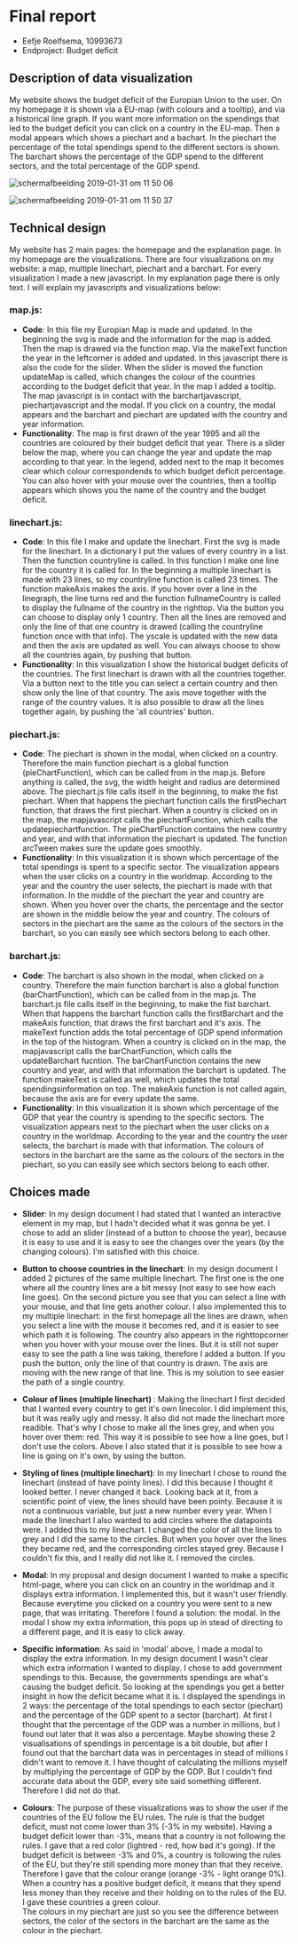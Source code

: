 # Final report

- Eefje Roelfsema, 10993673
- Endproject: Budget deficit
## Description of data visualization

My website shows the budget deficit of the Europian Union to the user. On my homepage it is
shown via a EU-map (with colours and a tooltip), and via a historical line graph.
If you want more information on the spendings that led to the budget deficit you can click
on a country in the EU-map. Then a modal appears which shows a piechart and a bachart. In the piechart
the percentage of the total spendings spend to the different sectors is shown. The barchart shows the percentage of
the GDP spend to the different sectors, and the total percentage of the GDP spend.

![schermafbeelding 2019-01-31 om 11 50 06](https://user-images.githubusercontent.com/43995505/52049658-a9535b80-254e-11e9-9b8d-1cff740df295.png)

![schermafbeelding 2019-01-31 om 11 50 37](https://user-images.githubusercontent.com/43995505/52049659-a9535b80-254e-11e9-9a84-7b3e8f147a51.png)

## Technical design

My website has 2 main pages: the homepage and the explanation page. In my homepage are the visualizations.
There are four visualizations on my website: a map, multiple linechart, piechart and a barchart.
For every visualization I made a new javascript. In my explanation page there is only text.
I will explain my javascripts and visualizations below:

### map.js:
- <b>Code</b>: In this file my Europian Map is made and updated. In the beginning the svg is made and the information
for the map is added. Then the map is drawed via the function map. Via the
makeText function the year in the leftcorner is added and updated. In this javascript there is also the code for the slider.
When the slider is moved the function updateMap is called, which changes the colour of the countries according to the budget deficit that year. In the map I added a tooltip.
The map javascript is in contact with the barchartjavascript, piechartjavascript and the modal.
If you click on a country, the modal appears and the barchart and piechart are updated
with the country and year information.
- <b>Functionality</b>: The map is first drawn of the year 1995 and all the countries are coloured
by their budget deficit that year. There is a slider below the map, where you can change the
year and update the map according to that year. In the legend, added next to the map it
becomes clear which colour correspondends to which budget deficit percentage. You can also hover with
your mouse over the countries, then a tooltip appears which shows you the name of the country and the budget deficit.

### linechart.js:
- <b>Code</b>: In this file I make and update the linechart. First the svg is made for the linechart. In a
dictionary I put the values of every country in a list. Then the function countryline is called.
In this function I make one line for the country it is called for. In the beginning a multiple linechart is made with 23 lines,
so my countryline function is called 23 times. The function makeAxis makes the axis.
If you hover over a line in the linegraph, the line turns red
and the function fullnameCountry is called to display the fullname of the country in the righttop.
Via the button you can choose to display only 1 country. Then all the lines are removed and
only the line of that one country is drawed (calling the countryline function once with that info).
The yscale is updated with the new data and then the axis are updated as well. You can always choose to
show all the countries again, by pushing that button.
- <b>Functionality</b>: In this visualization I show the historical budget deficits of the countries.
The first linechart is drawn with all the countries together. Via a button next to the title you can
select a certain country and then show only the line of that country. The axis move together with
the range of the country values. It is also possible to draw all the lines together again, by pushing the 'all countries'
button.

### piechart.js:
- <b>Code</b>: The piechart is shown in the modal, when clicked on a country. Therefore the main function piechart is a
global function (pieChartFunction), which can be called from in the map.js. Before anything is called, the svg,
the width height and radius are determined above. The piechart.js file calls itself in the beginning,
to make the fist piechart. When that happens the piechart function calls the firstPiechart function, that draws
the first piechart.
When a country is clicked on in the map, the mapjavascript calls the piechartFunction,
which calls the updatepiechartfunction. The pieChartFunction contains
the new country and year, and with that information the piechart is updated. The function arcTween
makes sure the update goes smoothly.
- <b>Functionality</b>: In this visualization it is shown which percentage of the total spendings is spent to
a specific sector. The visualization appears when the user clicks on a country in the worldmap.
According to the year and the country the user selects, the piechart is made with that information.
In the middle of the piechart the year and country are shown. When you hover over the charts, the
percentage and the sector are shown in the middle below the year and country. The colours of sectors in the piechart
are the same as the colours of the sectors in the barchart, so you can easily see which sectors belong to each other.

### barchart.js:
- <b>Code</b>: The barchart is also shown in the modal, when clicked on a country. Therefore the main function barchart is also a
global function (barChartFunction), which can be called from in the map.js. The barchart.js file calls itself in the beginning,
to make the fist barchart. When that happens the barchart function calls the firstBarchart and the makeAxis function,
that draws the first barchart and it's axis. The makeText
function adds the total percentage of GDP spend information in the top of the histogram.
When a country is clicked on in the map, the mapjavascript calls the barChartFunction,
which calls the updateBarchart fucntion. The barChartFunction contains
the new country and year, and with that information the barchart is updated. The function makeText
is called as well, which updates the total spendingsinformation on top. The makeAxis function is not called again,
because the axis are for every update the same.
- <b>Functionality</b>: In this visualization it is shown which percentage of the GDP that year the country is
spending to the specific sectors. The visualization appears next to the piechart when the user clicks on a country in the worldmap.
According to the year and the country the user selects, the barchart is made with that information. The colours of sectors in the barchart are the same as the colours of the sectors in the piechart, so you can easily see which sectors belong to each other.

## Choices made

- <b> Slider</b>:
In my design document I had stated that I wanted an interactive element in my map, but I hadn't decided what it was gonna be yet.
I chose to add an slider (instead of a button to choose the year), because it is easy to use and it
is easy to see the changes over the years (by the changing colours). I'm satisfied with this choice.

- <b> Button to choose countries in the linechart</b>:
In my design document I added 2 pictures of the same multiple linechart. The first one is the one where all the country lines
are a bit messy (not easy to see how each line goes). On the second picture you see that you can select a line with your mouse, and that line gets another colour. I also implemented this to my multiple linechart: in the first homepage all the lines
are drawn, when you select a line with the mouse it becomes red, and it is easier to see which path it is following.
The country also appears in the righttopcorner when you hover with your mouse over the lines. But it is still not super easy
to see the path a line was taking, therefore I added a button. If you push the button, only the line of that country is drawn. The axis are moving with the new range of that line. This is my solution to see easier the
path of a single country.  

- <b> Colour of lines (multiple linechart) </b>:
Making the linechart I first decided that I wanted every country to get it's own linecolor. I did
implement this, but it was really ugly and messy. It also did not made the linechart more readible. That's
why I chose to make all the lines grey, and when you hover over them: red. This way it is possible to see how a line goes,
but I don't use the colors. Above I also stated that it is possible to see how a line is going on it's own, by using the
button.

- <b>Styling of lines (multiple linechart)</b>:
In my linechart I chose to round the linechart (instead of have pointy lines). I did this because I thought it looked
better. I never changed it back. Looking back at it, from a scientific point of view, the lines should have been pointy.
Because it is not a continuous variable, but just a new number every year.
When I made the linechart I also wanted to add circles where the datapoints were. I added this to my
linechart. I changed the color of all the lines to grey and I did the same to the circles. But when you hover over
the lines they became red, and the corresponding circles stayed grey. Because I couldn't fix this, and I really did not
like it. I removed the circles.

- <b>Modal</b>:
In my proposal and design document I wanted to make a specific html-page, where you can click on an country
in the worldmap and it displays extra information. I implemented this, but it wasn't user friendly. Because everytime
you clicked on a country you were sent to a new page, that was irritating. Therefore I found a solution: the modal.
In the modal I show my extra information, this pops up in stead of directing to a different page, and it is easy to click away.

- <b>Specific information</b>:
As said in 'modal' above, I made a modal to display the extra information. In my design document I wasn't clear
which extra information I wanted to display. I chose to add government spendings to this. Because, the governments spendings
are what's causing the budget deficit. So looking at the spendings you get a better insight in how the deficit
became what it is. I displayed the spendings in 2 ways: the percentage of the total spendings to each sector (piechart) and the
percentage of the GDP spent to a sector (barchart). At first I thought that the percentage of the GDP was a number
in millions, but I found out later that it was also a percentage. Maybe showing these 2 visualisations of spendings in percentage
is a bit double, but after I found out that the barchart data was in percentages in stead of millions I didn't want to
remove it. I have thought of calculating the millions myself by multiplying the percentage of GDP by the GDP. But I couldn't
find accurate data about the GDP, every site said something different. Therefore I did not do that.

- <b>Colours</b>:
The purpose of these visualizations was to show the user if the countries of the EU follow the EU rules. The rule
is that the budget deficit, must not come lower than 3% (-3% in my website). Having a budget deficit lower than -3%,
means that a country is not following the rules. I gave that a red color (lightred - red, how bad it's going). If the budget deficit is between -3% and 0%, a country is following the rules of the EU, but they're still spending more money than that they receive. Therefore I gave that the colour orange (orange -3% - light orange 0%). When a country has a positive budget deficit, it means that they spend less money than they receive and their holding on to the rules of the EU. I gave these countries
a green colour.  
The colours in my piechart are just so you see the difference between sectors, the color of the sectors in the barchart
are the same as the colour in the piechart.
